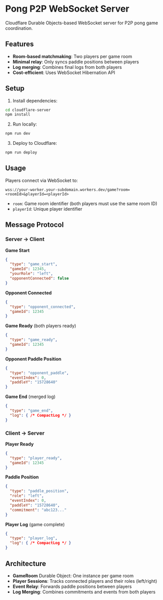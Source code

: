 # Pong P2P WebSocket Server

Cloudflare Durable Objects-based WebSocket server for P2P pong game coordination.

## Features

- **Room-based matchmaking**: Two players per game room
- **Minimal relay**: Only syncs paddle positions between players
- **Log merging**: Combines final logs from both players
- **Cost-efficient**: Uses WebSocket Hibernation API

## Setup

1. Install dependencies:
```bash
cd cloudflare-server
npm install
```

2. Run locally:
```bash
npm run dev
```

3. Deploy to Cloudflare:
```bash
npm run deploy
```

## Usage

Players connect via WebSocket to:
```
wss://your-worker.your-subdomain.workers.dev/game?room=<roomId>&playerId=<playerId>
```

- `room`: Game room identifier (both players must use the same room ID)
- `playerId`: Unique player identifier

## Message Protocol

### Server → Client

**Game Start**
```json
{
  "type": "game_start",
  "gameId": 12345,
  "yourRole": "left",
  "opponentConnected": false
}
```

**Opponent Connected**
```json
{
  "type": "opponent_connected",
  "gameId": 12345
}
```

**Game Ready** (both players ready)
```json
{
  "type": "game_ready",
  "gameId": 12345
}
```

**Opponent Paddle Position**
```json
{
  "type": "opponent_paddle",
  "eventIndex": 0,
  "paddleY": "15728640"
}
```

**Game End** (merged log)
```json
{
  "type": "game_end",
  "log": { /* CompactLog */ }
}
```

### Client → Server

**Player Ready**
```json
{
  "type": "player_ready",
  "gameId": 12345
}
```

**Paddle Position**
```json
{
  "type": "paddle_position",
  "role": "left",
  "eventIndex": 0,
  "paddleY": "15728640",
  "commitment": "abc123..."
}
```

**Player Log** (game complete)
```json
{
  "type": "player_log",
  "log": { /* CompactLog */ }
}
```

## Architecture

- **GameRoom** Durable Object: One instance per game room
- **Player Sessions**: Tracks connected players and their roles (left/right)
- **Event Relay**: Forwards paddle positions between players
- **Log Merging**: Combines commitments and events from both players
